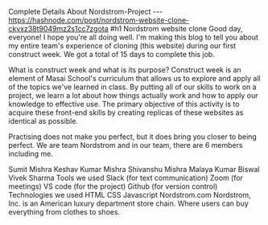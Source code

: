 Complete Details About Nordstrom-Project ---  https://hashnode.com/post/nordstrom-website-clone-ckvxz38t9049mz2s1cc7zgota
#h1 Nordstrom website clone
Good day, everyone! I hope you're all doing well. I'm making this blog to tell you about my entire team's experience of cloning (this website) during our first construct week. We got a total of 15 days to complete this job.

What is construct week and what is its purpose? Construct week is an element of Masai School's curriculum that allows us to explore and apply all of the topics we've learned in class. By putting all of our skills to work on a project, we learn a lot about how things actually work and how to apply our knowledge to effective use. The primary objective of this activity is to acquire these front-end skills by creating replicas of these websites as identical as possible.


Practising does not make you perfect, but it does bring you closer to being perfect.
We are team Nordstrom and in our team, there are 6 members including me.

Sumit Mishra
Keshav Kumar Mishra
Shivanshu Mishra
Malaya Kumar Biswal
Vivek Sharma
Tools we used
Slack (for text communication)
Zoom (for meetings)
VS code (for the project)
Github (for version control)
Technologies we used
HTML
CSS
Javascript
Nordstrom.com Nordstrom, Inc. is an American luxury department store chain. Where users can buy everything from clothes to shoes.
